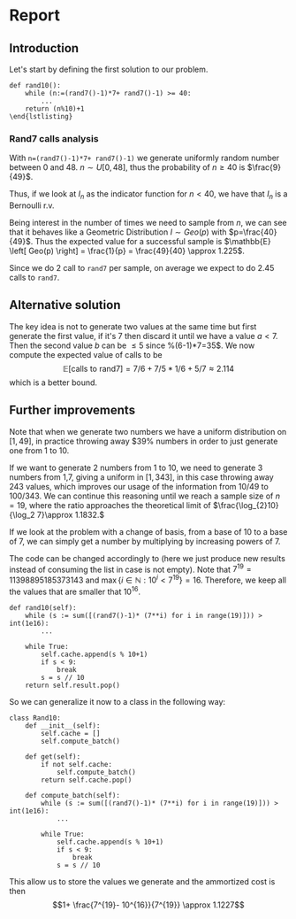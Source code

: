 # Report

## Introduction

Let's start by defining the first solution to our problem.

```
def rand10():
    while (n:=(rand7()-1)*7+ rand7()-1) >= 40:
        ...
    return (n%10)+1
\end{lstlisting}
```

### Rand7 calls analysis

With `n=(rand7()-1)*7+ rand7()-1)` we generate uniformly random number between 0 and 48.
$n\sim U[0,48]$, thus the probability of $n\geq 40$ is $\frac{9}{49}$.

Thus, if we look at $I_n$ as the indicator function for $n <40$, we have that $I_n$ is a Bernoulli r.v. 

Being interest in the number of times we need to sample from $n$, we can see that it behaves like a Geometric Distribution $I \sim Geo(p)$ with $p=\frac{40}{49}$. Thus the expected value for a successful sample is $\mathbb{E} \left[ Geo(p) \right] = \frac{1}{p} = \frac{49}{40} \approx 1.225$.

Since we do 2 call to `rand7` per sample, on average we expect to do 2.45 calls to `rand7`.


## Alternative solution
The key idea is not to generate two values at the same time but first generate the first value, if it's 7 then discard it until we have a value $a<7$. Then the second value $b$ can be $\le 5$ since %(6-1)*7=35$. 
We now compute the expected value of calls to be 
$$    \mathbb{E} \left[  \text{calls to rand7}\right] = 7/6+7/5*1/6+5/7\approx 2.114$$ 
which is a better bound.

## Further improvements
Note that when we generate two numbers we have a uniform distribution on $[1,49]$, in practice throwing away $39% numbers in order to just generate one from 1 to 10.

If we want to generate 2 numbers from 1 to 10, we need to generate 3 numbers from 1,7, giving a uniform in $[1,343]$, in this case throwing away $243$ values, which improves our usage of the information from $10/49$ to $100/343$. We can continue this reasoning until we reach a sample size of $n=19$, where the ratio approaches the theoretical limit of $\frac{\log_{2}10}{\log_2 7}\approx 1.1832.$

If we look at the problem with a change of basis, from a base of 10 to a base of 7, we can simply get a number by multiplying by increasing powers of 7. 

The code can be changed accordingly to (here we just produce new results instead of consuming the list in case is not empty).
Note that $7^19=11398895185373143$ and $\max\{i \in \mathbb{N}: 10^i < 7^19\} = 16$.
Therefore, we keep all the values that are smaller that $10^{16}$.

```
def rand10(self):
    while (s := sum([(rand7()-1)* (7**i) for i in range(19)])) > int(1e16):
        ...

    while True:
        self.cache.append(s % 10+1)
        if s < 9:
            break
        s = s // 10
    return self.result.pop()
```


So we can generalize it now to a class in the following way:
```
class Rand10:
    def __init__(self):
        self.cache = []
        self.compute_batch()
        
    def get(self):
        if not self.cache:
            self.compute_batch()
        return self.cache.pop()
        
    def compute_batch(self):
        while (s := sum([(rand7()-1)* (7**i) for i in range(19)])) > int(1e16):
            ...

        while True:
            self.cache.append(s % 10+1)
            if s < 9:
                break
            s = s // 10
```
This allow us to store the values we generate and the ammortized cost is then
$$1+ \frac{7^{19}- 10^{16}}{7^{19}} \approx 1.1227$$
